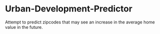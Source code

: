# Urban-Development-Predictor
Attempt to predict zipcodes that may see an increase in the average home value in the future.
